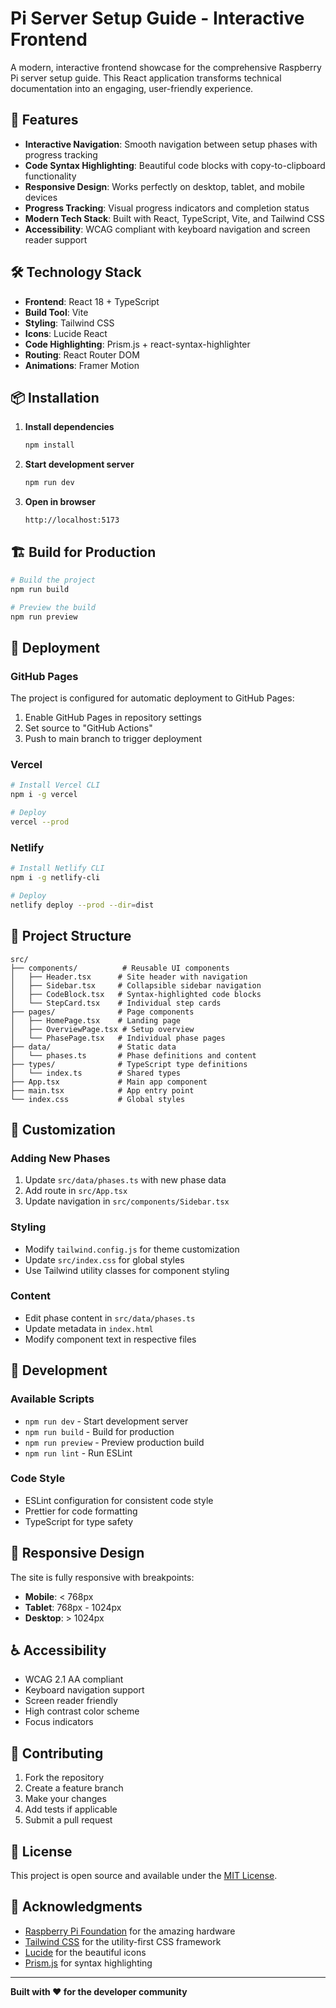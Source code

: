 # Pi Server Setup Guide - Interactive Frontend

A modern, interactive frontend showcase for the comprehensive Raspberry Pi server setup guide. This React application transforms technical documentation into an engaging, user-friendly experience.

## 🚀 Features

- **Interactive Navigation**: Smooth navigation between setup phases with progress tracking
- **Code Syntax Highlighting**: Beautiful code blocks with copy-to-clipboard functionality
- **Responsive Design**: Works perfectly on desktop, tablet, and mobile devices
- **Progress Tracking**: Visual progress indicators and completion status
- **Modern Tech Stack**: Built with React, TypeScript, Vite, and Tailwind CSS
- **Accessibility**: WCAG compliant with keyboard navigation and screen reader support

## 🛠️ Technology Stack

- **Frontend**: React 18 + TypeScript
- **Build Tool**: Vite
- **Styling**: Tailwind CSS
- **Icons**: Lucide React
- **Code Highlighting**: Prism.js + react-syntax-highlighter
- **Routing**: React Router DOM
- **Animations**: Framer Motion

## 📦 Installation

1. **Install dependencies**
   ```bash
   npm install
   ```

2. **Start development server**
   ```bash
   npm run dev
   ```

3. **Open in browser**
   ```
   http://localhost:5173
   ```

## 🏗️ Build for Production

```bash
# Build the project
npm run build

# Preview the build
npm run preview
```

## 🚀 Deployment

### GitHub Pages
The project is configured for automatic deployment to GitHub Pages:

1. Enable GitHub Pages in repository settings
2. Set source to "GitHub Actions"
3. Push to main branch to trigger deployment

### Vercel
```bash
# Install Vercel CLI
npm i -g vercel

# Deploy
vercel --prod
```

### Netlify
```bash
# Install Netlify CLI
npm i -g netlify-cli

# Deploy
netlify deploy --prod --dir=dist
```

## 📁 Project Structure

```
src/
├── components/          # Reusable UI components
│   ├── Header.tsx      # Site header with navigation
│   ├── Sidebar.tsx     # Collapsible sidebar navigation
│   ├── CodeBlock.tsx   # Syntax-highlighted code blocks
│   └── StepCard.tsx    # Individual step cards
├── pages/              # Page components
│   ├── HomePage.tsx    # Landing page
│   ├── OverviewPage.tsx # Setup overview
│   └── PhasePage.tsx   # Individual phase pages
├── data/               # Static data
│   └── phases.ts       # Phase definitions and content
├── types/              # TypeScript type definitions
│   └── index.ts        # Shared types
├── App.tsx             # Main app component
├── main.tsx            # App entry point
└── index.css           # Global styles
```

## 🎨 Customization

### Adding New Phases
1. Update `src/data/phases.ts` with new phase data
2. Add route in `src/App.tsx`
3. Update navigation in `src/components/Sidebar.tsx`

### Styling
- Modify `tailwind.config.js` for theme customization
- Update `src/index.css` for global styles
- Use Tailwind utility classes for component styling

### Content
- Edit phase content in `src/data/phases.ts`
- Update metadata in `index.html`
- Modify component text in respective files

## 🔧 Development

### Available Scripts

- `npm run dev` - Start development server
- `npm run build` - Build for production
- `npm run preview` - Preview production build
- `npm run lint` - Run ESLint

### Code Style
- ESLint configuration for consistent code style
- Prettier for code formatting
- TypeScript for type safety

## 📱 Responsive Design

The site is fully responsive with breakpoints:
- **Mobile**: < 768px
- **Tablet**: 768px - 1024px
- **Desktop**: > 1024px

## ♿ Accessibility

- WCAG 2.1 AA compliant
- Keyboard navigation support
- Screen reader friendly
- High contrast color scheme
- Focus indicators

## 🤝 Contributing

1. Fork the repository
2. Create a feature branch
3. Make your changes
4. Add tests if applicable
5. Submit a pull request

## 📄 License

This project is open source and available under the [MIT License](LICENSE).

## 🙏 Acknowledgments

- [Raspberry Pi Foundation](https://www.raspberrypi.org/) for the amazing hardware
- [Tailwind CSS](https://tailwindcss.com/) for the utility-first CSS framework
- [Lucide](https://lucide.dev/) for the beautiful icons
- [Prism.js](https://prismjs.com/) for syntax highlighting

---

**Built with ❤️ for the developer community**
